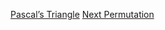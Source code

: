 <a href="https://leetcode.com/problems/pascals-triangle/submissions/840844311/"> Pascal’s Triangle</a>
<a href="https://leetcode.com/problems/next-permutation/submissions/840843273/"> Next Permutation</a>

